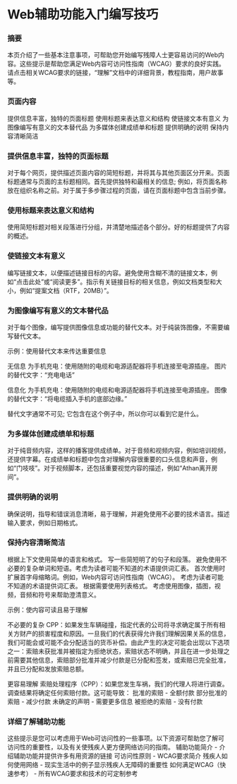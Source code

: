# Web辅助功能入门编写技巧

### 摘要
本页介绍了一些基本注意事项，可帮助您开始编写残障人士更容易访问的Web内容。这些提示是帮助您满足Web内容可访问性指南（WCAG）要求的良好实践。请点击相关WCAG要求的链接，“理解”文档中的详细背景，教程指南，用户故事等。



### 页面内容

提供信息丰富，独特的页面标题
使用标题来表达意义和结构
使链接文本有意义
为图像编写有意义的文本替代品
为多媒体创建成绩单和标题
提供明确的说明
保持内容清晰简洁



### 提供信息丰富，独特的页面标题

对于每个网页，提供描述页面内容的简短标题，并将其与其他页面区分开来。页面标题通常与页面的主标题相同。首先提供独特和最相关的信息; 例如，将页面名称放在组织名称之前。对于属于多步骤过程的页面，请在页面标题中包含当前步骤。



### 使用标题来表达意义和结构

使用简短标题对相关段落进行分组，并清楚地描述各个部分。好的标题提供了内容的概述。



### 使链接文本有意义

编写链接文本，以便描述链接目标的内容。避免使用含糊不清的链接文本，例如“点击此处”或“阅读更多”。指示有关链接目标的相关信息，例如文档类型和大小，例如“提案文档（RTF，20MB）”。




### 为图像编写有意义的文本替代品

对于每个图像，编写提供图像信息或功能的替代文本。对于纯装饰图像，不需要编写替代文本。

示例：使用替代文本来传达重要信息

无信息
为手机充电：使用随附的电缆和电源适配器将手机连接至电源插座。
图片的替代文字：“充电电话”

信息化
为手机充电：使用随附的电缆和电源适配器将手机连接至电源插座。
图像的替代文字：“将电缆插入手机的底部边缘。”

替代文字通常不可见; 它包含在这个例子中，所以你可以看到它是什么。



### 为多媒体创建成绩单和标题

对于纯音频内容，这样的播客提供成绩单。对于音频和视频内容，例如培训视频，还提供字幕。在成绩单和标题中包含对理解内容很重要的口头信息和声音，例如“门吱吱”。对于视频脚本，还包括重要视觉内容的描述，例如“Athan离开房间”。



### 提供明确的说明

确保说明，指导和错误消息清晰，易于理解，并避免使用不必要的技术语言。描述输入要求，例如日期格式。



### 保持内容清晰简洁

根据上下文使用简单的语言和格式。
写一些简短明了的句子和段落。
避免使用不必要的复杂单词和短语。考虑为读者可能不知道的术语提供词汇表。
首次使用时扩展首字母缩略词。例如，Web内容可访问性指南（WCAG）。
考虑为读者可能不知道的术语提供词汇表。
根据需要使用列表格式。
考虑使用图像，插图，视频，音频和符号来帮助澄清意义。

示例：使内容可读且易于理解

不必要的复杂
CPP：如果发生车辆碰撞，指定代表的公司将寻求确定属于所有相关方财产的损害程度和原因。一旦我们的代表获得允许我们理解因果关系的信息，我们可能会或可能不会分配适当的货币补偿。由此产生的决定可能会出现以下选项之一：索赔未获批准并被指定为拒绝状态，索赔状态不明确，并且在进一步处理之前需要其他信息，索赔部分批准并减少付款是已分配和签发，或索赔已完全批准，并且已分配和发放索赔总额。

更容易理解
索赔处理程序（CPP）：如果您发生车祸，我们的代理人将进行调查。调查结果将确定任何索赔付款。这可能导致：
批准的索赔 - 全额付款
部分批准的索赔 - 减少付款
未确定的声明 - 需要更多信息
被拒绝的索赔 - 没有付款



### 详细了解辅助功能

这些提示是您可以考虑用于Web可访问性的一些事项。以下资源可帮助您了解可访问性的重要性，以及有关使残疾人更方便网络访问的指南。
辅助功能简介 - 介绍辅助功能并提供许多有用资源的链接
可访问性原则 - WCAG要求简介
残疾人如何使用网络 - 现实生活中的例子显示残疾人无障碍的重要性
如何满足WCAG（快速参考） - 所有WCAG要求和技术的可定制参考
